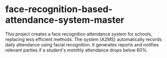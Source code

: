 # face-recognition-based-attendance-system-master
This project creates a face recognition attendance system for schools, replacing less efficient methods. The system (A2MS) automatically records daily attendance using facial recognition. It generates reports and notifies relevant parties if a student's monthly attendance drops below 60%.
